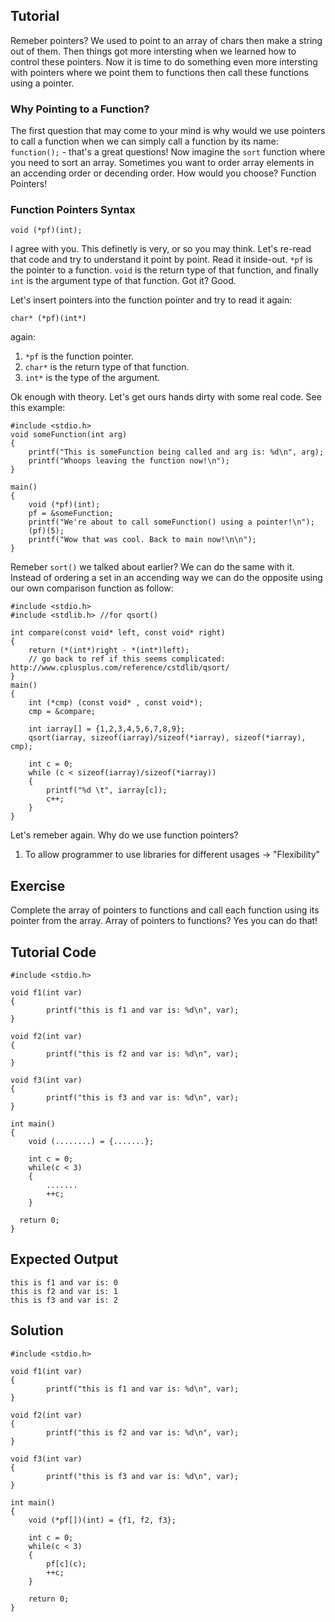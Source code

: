 Tutorial
--------

Remeber pointers? We used to point to an array of chars then make a string out of them.
Then things got more intersting when we learned how to control these pointers.
Now it is time to do something even more intersting with pointers where we point them to functions then call these functions using a pointer.

### Why Pointing to a Function?

The first question that may come to your mind is why would we use pointers to call a function when we can simply call a function by its name: `function();` - that's a great questions! Now imagine the `sort` function where you need to sort an array. Sometimes you want to order array elements in an accending order or decending order. How would you choose? Function Pointers!


### Function Pointers Syntax

    void (*pf)(int);

I agree with you. This definetly is very, or so you may think. Let's re-read that code and try to understand it point by point. Read it inside-out. `*pf` is the pointer to a function. `void` is the return type of that function, and finally `int` is the argument type of that function. Got it? Good.

Let's insert pointers into the function pointer and try to read it again:

    char* (*pf)(int*)

again:
1. `*pf` is the function pointer.
2. `char*` is the return type of that function.
3. `int*` is the type of the argument.

Ok enough with theory. Let's get ours hands dirty with some real code.
See this example:

    #include <stdio.h>
    void someFunction(int arg)
    {
		printf("This is someFunction being called and arg is: %d\n", arg);
		printf("Whoops leaving the function now!\n");
    }

    main()
    {
		void (*pf)(int);
		pf = &someFunction;
		printf("We're about to call someFunction() using a pointer!\n");
		(pf)(5);
		printf("Wow that was cool. Back to main now!\n\n");
    }

Remeber `sort()` we talked about earlier? We can do the same with it.
Instead of ordering a set in an accending way we can do the opposite using our own comparison function as follow:

    #include <stdio.h>
	#include <stdlib.h> //for qsort()

    int compare(const void* left, const void* right)
    {
		return (*(int*)right - *(int*)left);
		// go back to ref if this seems complicated: http://www.cplusplus.com/reference/cstdlib/qsort/
    }
    main()
    {
		int (*cmp) (const void* , const void*);
		cmp = &compare;

		int iarray[] = {1,2,3,4,5,6,7,8,9};
		qsort(iarray, sizeof(iarray)/sizeof(*iarray), sizeof(*iarray), cmp);

		int c = 0;
		while (c < sizeof(iarray)/sizeof(*iarray))
		{
			printf("%d \t", iarray[c]);
			c++;
		}
    }

Let's remeber again. Why do we use function pointers?
1. To allow programmer to use libraries for different usages -> "Flexibility"


Exercise
--------
Complete the array of pointers to functions and call each function using its pointer from the array. Array of pointers to functions? Yes you can do that!

Tutorial Code
-------------

    #include <stdio.h>

    void f1(int var)
    {
            printf("this is f1 and var is: %d\n", var);
    }

    void f2(int var)
    {
            printf("this is f2 and var is: %d\n", var);
    }

    void f3(int var)
    {
            printf("this is f3 and var is: %d\n", var);
    }

    int main()
    {
		void (........) = {.......};

		int c = 0;
		while(c < 3)
		{
			.......
			++c;
		}

	  return 0;
    }


Expected Output
---------------

    this is f1 and var is: 0
    this is f2 and var is: 1
    this is f3 and var is: 2

Solution
--------

    #include <stdio.h>

    void f1(int var)
    {
            printf("this is f1 and var is: %d\n", var);
    }

    void f2(int var)
    {
            printf("this is f2 and var is: %d\n", var);
    }

    void f3(int var)
    {
            printf("this is f3 and var is: %d\n", var);
    }

    int main()
    {
		void (*pf[])(int) = {f1, f2, f3};

		int c = 0;
		while(c < 3)
		{
			pf[c](c);
			++c;
		}

		return 0;
    }
